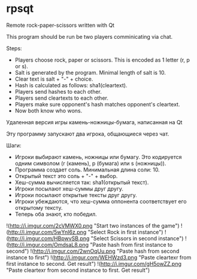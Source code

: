 rpsqt
=====

Remote rock-paper-scissors written with Qt

This program should be run be two players comminicating via chat.

Steps:

 * Players choose rock, paper or scissors.
   This is encoded as 1 letter (r, p or s).
 * Salt is generated by the program. Minimal length of salt is 10.
 * Clear text is salt + "-" + choice.
 * Hash is calculated as follows: sha1(cleartext).
 * Players send hashes to each other.
 * Players send cleartexts to each other.
 * Players make sure opponent's hash matches opponent's cleartext.
 * Now both know who wons.


Удаленная версия игры камень-ножницы-бумага, написанная на Qt

Эту программу запускают два игрока, общающиеся через чат.

Шаги:

 * Игроки выбирают камень, ножницы или бумагу.
   Это кодируется одним символом (r (камень), p (бумага) или s (ножницы)).
 * Программа создает соль. Минимальная длина соли: 10.
 * Открытый текст это соль + "-" + выбор.
 * Хеш-сумма вычисляется так: sha1(открытый текст).
 * Игроки посылают хеш-суммы друг другу.
 * Игроки посылают открытые тексты друг другу.
 * Игроки убеждаются, что хеш-сумма оппонента соответствует его открытому тексту.
 * Теперь оба знают, кто победил.

!(http://i.imgur.com/2cVMWX0.png "Start two instances of the game")
!(http://i.imgur.com/5wYnI6z.png "Select Rock in first instance")
!(http://i.imgur.com/HBpwvSB.png "Select Scissors in second instance")
!(http://i.imgur.com/OmdsaL8.png "Paste hash from first instance to second")
!(http://i.imgur.com/2wnOqUu.png "Paste hash from second instance to first")
!(http://i.imgur.com/WEHWzd3.png "Paste cleartexr from first instance to second. Get result")
!(http://i.imgur.com/gH5owZZ.png "Paste cleartexr from second instance to first. Get result")

